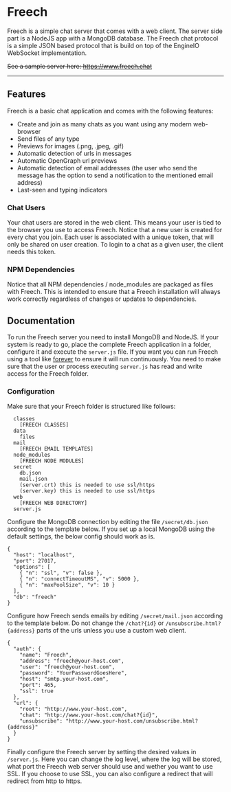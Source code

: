# Freech

Freech is a simple chat server that comes with a web client. The server side part is a NodeJS app
with a MongoDB database. The Freech chat protocol is a simple JSON based protocol that is build
on top of the EngineIO WebSocket implementation.

~~See a sample server here: https://www.freech.chat~~

***

## Features

Freech is a basic chat application and comes with the following features:

* Create and join as many chats as you want using any modern web-browser
* Send files of any type
* Previews for images (.png, .jpeg, .gif)
* Automatic detection of urls in messages
* Automatic OpenGraph url previews
* Automatic detection of email addresses (the user who send the message has the option to send a notification to the mentioned email address)
* Last-seen and typing indicators

### Chat Users

Your chat users are stored in the web client. This means your user is tied to the browser you use
to access Freech. Notice that a new user is created for every chat you join. Each user is associated
with a unique token, that will only be shared on user creation. To login to a chat as a given user,
the client needs this token.

### NPM Dependencies

Notice that all NPM dependencies / node_modules are packaged as files with Freech. This is intended
to ensure that a Freech installation will always work correctly regardless of changes or updates
to dependencies.


## Documentation

To run the Freech server you need to install MongoDB and NodeJS. If your system is ready to go, place
the complete Freech application in a folder, configure it and execute the `server.js` file. If you
want you can run Freech using a tool like [forever](https://www.npmjs.com/package/forever) to
ensure it will run continuously. You need to make sure that the user or process executing `server.js`
has read and write access for the Freech folder.

### Configuration

Make sure that your Freech folder is structured like follows:
```
  classes
    [FREECH CLASSES]
  data
    files
  mail
    [FREECH EMAIL TEMPLATES]
  node_modules
    [FREECH NODE MODULES]
  secret
    db.json
    mail.json
    (server.crt) this is needed to use ssl/https
    (server.key) this is needed to use ssl/https
  web
    [FREECH WEB DIRECTORY]
  server.js
```

Configure the MongoDB connection by editing the file `/secret/db.json` according to the template
below. If you set up a local MongoDB using the default settings, the below config should work as is.
```
{
  "host": "localhost",
  "port": 27017,
  "options": [
    { "n": "ssl", "v": false },
    { "n": "connectTimeoutMS", "v": 5000 },
    { "n": "maxPoolSize", "v": 10 }
  ],
  "db": "freech"
}
```

Configure how Freech sends emails by editing `/secret/mail.json` according to the template below.
Do not change the `/chat?{id}` or `/unsubscribe.html?{address}` parts of the urls unless you use a
custom web client.
```
{
  "auth": {
    "name": "Freech",
    "address": "freech@your-host.com",
    "user": "freech@your-host.com",
    "password": "YourPasswordGoesHere",
    "host": "smtp.your-host.com",
    "port": 465,
    "ssl": true
  },
  "url": {
    "root": "http://www.your-host.com",
    "chat": "http://www.your-host.com/chat?{id}",
    "unsubscribe": "http://www.your-host.com/unsubscribe.html?{address}"
  }
}
```

Finally configure the Freech server by setting the desired values in `/server.js`. Here you can
change the log level, where the log will be stored, what port the Freech web server should use and
wether you want to use SSL. If you choose to use SSL, you can also configure a redirect that will
redirect from http to https.
